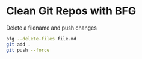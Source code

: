 # Clean Git Repos with BFG

Delete a filename and push changes

```bash
bfg --delete-files file.md
git add .
git push --force
```
